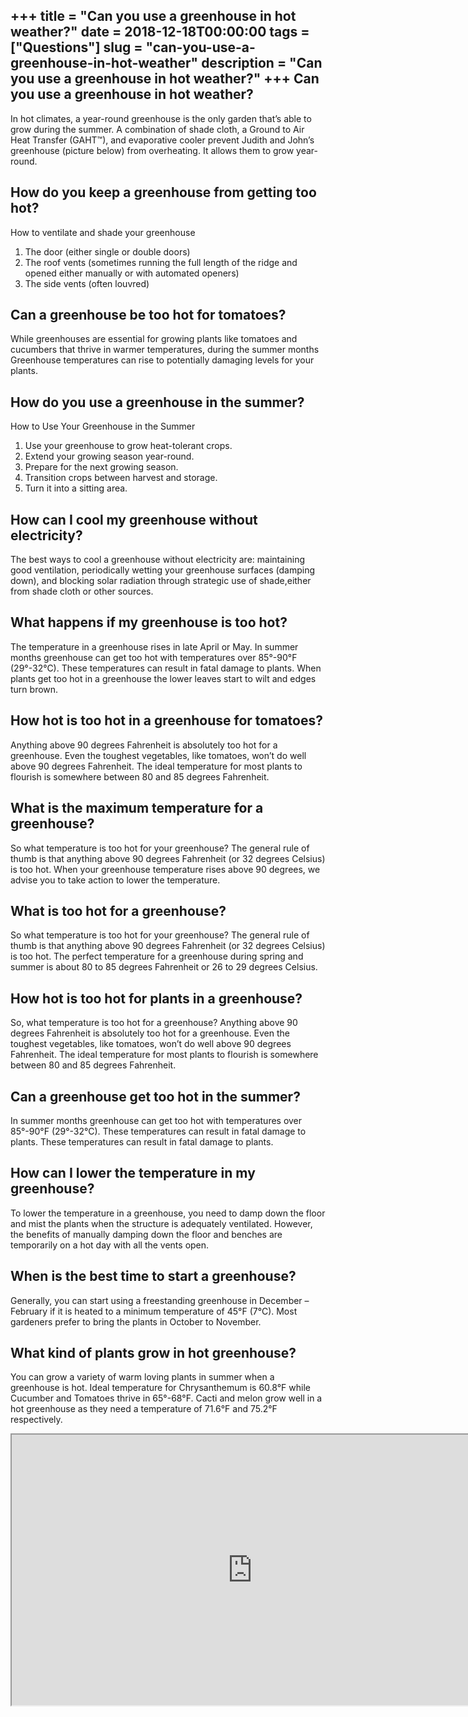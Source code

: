 +++
title = "Can you use a greenhouse in hot weather?"
date = 2018-12-18T00:00:00
tags = ["Questions"]
slug = "can-you-use-a-greenhouse-in-hot-weather"
description = "Can you use a greenhouse in hot weather?"
+++
Can you use a greenhouse in hot weather?
----------------------------------------

In hot climates, a year-round greenhouse is the only garden that’s able to grow during the summer. A combination of shade cloth, a Ground to Air Heat Transfer (GAHT™), and evaporative cooler prevent Judith and John’s greenhouse (picture below) from overheating. It allows them to grow year-round.

How do you keep a greenhouse from getting too hot?
--------------------------------------------------

How to ventilate and shade your greenhouse

1. The door (either single or double doors)
2. The roof vents (sometimes running the full length of the ridge and opened either manually or with automated openers)
3. The side vents (often louvred)

Can a greenhouse be too hot for tomatoes?
-----------------------------------------

While greenhouses are essential for growing plants like tomatoes and cucumbers that thrive in warmer temperatures, during the summer months Greenhouse temperatures can rise to potentially damaging levels for your plants.

How do you use a greenhouse in the summer?
------------------------------------------

How to Use Your Greenhouse in the Summer

1. Use your greenhouse to grow heat-tolerant crops.
2. Extend your growing season year-round.
3. Prepare for the next growing season.
4. Transition crops between harvest and storage.
5. Turn it into a sitting area.

How can I cool my greenhouse without electricity?
-------------------------------------------------

The best ways to cool a greenhouse without electricity are: maintaining good ventilation, periodically wetting your greenhouse surfaces (damping down), and blocking solar radiation through strategic use of shade,either from shade cloth or other sources.

What happens if my greenhouse is too hot?
-----------------------------------------

The temperature in a greenhouse rises in late April or May. In summer months greenhouse can get too hot with temperatures over 85°-90°F (29°-32°C). These temperatures can result in fatal damage to plants. When plants get too hot in a greenhouse the lower leaves start to wilt and edges turn brown.

How hot is too hot in a greenhouse for tomatoes?
------------------------------------------------

Anything above 90 degrees Fahrenheit is absolutely too hot for a greenhouse. Even the toughest vegetables, like tomatoes, won’t do well above 90 degrees Fahrenheit. The ideal temperature for most plants to flourish is somewhere between 80 and 85 degrees Fahrenheit.

What is the maximum temperature for a greenhouse?
-------------------------------------------------

So what temperature is too hot for your greenhouse? The general rule of thumb is that anything above 90 degrees Fahrenheit (or 32 degrees Celsius) is too hot. When your greenhouse temperature rises above 90 degrees, we advise you to take action to lower the temperature.

What is too hot for a greenhouse?
---------------------------------

So what temperature is too hot for your greenhouse? The general rule of thumb is that anything above 90 degrees Fahrenheit (or 32 degrees Celsius) is too hot. The perfect temperature for a greenhouse during spring and summer is about 80 to 85 degrees Fahrenheit or 26 to 29 degrees Celsius.

How hot is too hot for plants in a greenhouse?
----------------------------------------------

So, what temperature is too hot for a greenhouse? Anything above 90 degrees Fahrenheit is absolutely too hot for a greenhouse. Even the toughest vegetables, like tomatoes, won’t do well above 90 degrees Fahrenheit. The ideal temperature for most plants to flourish is somewhere between 80 and 85 degrees Fahrenheit.

Can a greenhouse get too hot in the summer?
-------------------------------------------

In summer months greenhouse can get too hot with temperatures over 85°-90°F (29°-32°C). These temperatures can result in fatal damage to plants. These temperatures can result in fatal damage to plants.

How can I lower the temperature in my greenhouse?
-------------------------------------------------

To lower the temperature in a greenhouse, you need to damp down the floor and mist the plants when the structure is adequately ventilated. However, the benefits of manually damping down the floor and benches are temporarily on a hot day with all the vents open.

When is the best time to start a greenhouse?
--------------------------------------------

Generally, you can start using a freestanding greenhouse in December – February if it is heated to a minimum temperature of 45°F (7°C). Most gardeners prefer to bring the plants in October to November.

What kind of plants grow in hot greenhouse?
-------------------------------------------

You can grow a variety of warm loving plants in summer when a greenhouse is hot. Ideal temperature for Chrysanthemum is 60.8°F while Cucumber and Tomatoes thrive in 65°-68°F. Cacti and melon grow well in a hot greenhouse as they need a temperature of 71.6°F and 75.2°F respectively.

<iframe allow="accelerometer; autoplay; clipboard-write; encrypted-media; gyroscope; picture-in-picture" allowfullscreen="" class="__youtube_prefs__  epyt-is-override  no-lazyload" data-no-lazy="1" data-origheight="433" data-origwidth="770" data-skipgform_ajax_framebjll="" height="433" id="_ytid_34115" loading="lazy" src="https://www.youtube.com/embed/k0T16NqmEWY?enablejsapi=1&autoplay=0&cc_load_policy=0&cc_lang_pref=&iv_load_policy=1&loop=0&modestbranding=0&rel=1&fs=1&playsinline=0&autohide=2&theme=dark&color=red&controls=1&" title="YouTube player" width="770"></iframe>